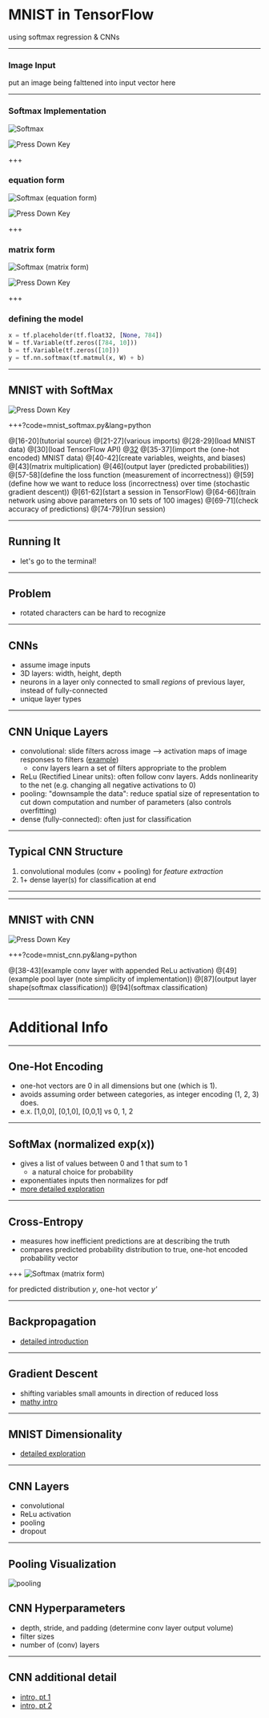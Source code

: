 # MNIST in TensorFlow
using softmax regression
& CNNs

---

### Image Input

put an image being falttened into input vector here

---

### Softmax Implementation

![Softmax](img/s1.png)

![Press Down Key](img/down-arrow.png)

+++

### equation form
![Softmax (equation form)](img/s1_eqns.png)

![Press Down Key](img/down-arrow.png)

+++

### matrix form
![Softmax (matrix form)](img/s1_matrices.png)

![Press Down Key](img/down-arrow.png)

+++

### defining the model 

```python
x = tf.placeholder(tf.float32, [None, 784])
W = tf.Variable(tf.zeros([784, 10]))
b = tf.Variable(tf.zeros([10]))
y = tf.nn.softmax(tf.matmul(x, W) + b)
```

---

## MNIST with SoftMax

![Press Down Key](img/down-arrow.png)

+++?code=mnist_softmax.py&lang=python

@[16-20](tutorial source)
@[21-27](various imports)
@[28-29](load MNIST data)
@[30](load TensorFlow API)
@[32](FLAGS)
@[35-37](import the (one-hot encoded) MNIST data)
@[40-42](create variables, weights, and biases)
@[43](matrix multiplication)
@[46](output layer (predicted probabilities))
@[57-58](define the loss function (measurement of incorrectness))
@[59](define how we want to reduce loss (incorrectness) over time (stochastic gradient descent))
@[61-62](start a session in TensorFlow)
@[64-66](train network using above parameters on 10 sets of 100 images)
@[69-71](check accuracy of predictions)
@[74-79](run session)

---

## Running It
- let's go to the terminal!

---

## Problem

- rotated characters can be hard to recognize

---

## CNNs
- assume image inputs
- 3D layers: width, height, depth
- neurons in a layer only connected to small _regions_ of previous layer, instead of fully-connected
- unique layer types

---

## CNN Unique Layers
- convolutional: slide filters across image --> activation maps of image responses to filters ([example](http://cs231n.github.io/convolutional-networks/))
	- conv layers learn a set of filters appropriate to the problem
- ReLu (Rectified Linear units): often follow conv layers. Adds nonlinearity to the net (e.g. changing all negative activations to 0)
- pooling: "downsample the data": reduce spatial size of representation to cut down computation and number of parameters (also controls overfitting)
- dense (fully-connected): often just for classification

---

## Typical CNN Structure

1. convolutional modules (conv + pooling) for _feature extraction_
2. 1+ dense layer(s) for classification at end

---

---

## MNIST with CNN

![Press Down Key](img/down-arrow.png)

+++?code=mnist_cnn.py&lang=python

@[38-43](example conv layer with appended ReLu activation)
@[49](example pool layer (note simplicity of implementation))
@[87](output layer shape(softmax classification))
@[94](softmax classification)

---

# Additional Info

---

## One-Hot Encoding

- one-hot vectors are 0 in all dimensions but one (which is 1).
- avoids assuming order between categories, as integer encoding (1, 2, 3) does.
- e.x. [1,0,0], [0,1,0], [0,0,1] vs 0, 1, 2

---

## SoftMax (normalized exp(x))

- gives a list of values between 0 and 1 that sum to 1
	- a natural choice for probability
- exponentiates inputs then normalizes for pdf
- [more detailed exploration](http://neuralnetworksanddeeplearning.com/chap3.html#softmax)

---

## Cross-Entropy

- measures how inefficient predictions are at describing the truth
- compares predicted probability distribution to true, one-hot encoded probability vector

+++
![Softmax (matrix form)](img/crossent.png)

for predicted distribution _y_, one-hot vector _y'_

---

## Backpropagation

- [detailed introduction](http://colah.github.io/posts/2015-08-Backprop/)

---

## Gradient Descent

- shifting variables small amounts in direction of reduced loss
- [mathy intro](https://en.wikipedia.org/wiki/Gradient_descent)

---

## MNIST Dimensionality

- [detailed exploration](http://colah.github.io/posts/2014-10-Visualizing-MNIST/)

---

## CNN Layers

- convolutional
- ReLu activation
- pooling
- dropout

---

## Pooling Visualization

![pooling](img/pooling.png)

## CNN Hyperparameters

- depth, stride, and padding (determine conv layer output volume)
- filter sizes
- number of (conv) layers

---

## CNN additional detail

- [intro, pt 1](https://adeshpande3.github.io/adeshpande3.github.io/A-Beginner%27s-Guide-To-Understanding-Convolutional-Neural-Networks/)
- [intro, pt 2](https://adeshpande3.github.io/adeshpande3.github.io/A-Beginner's-Guide-To-Understanding-Convolutional-Neural-Networks-Part-2/)

